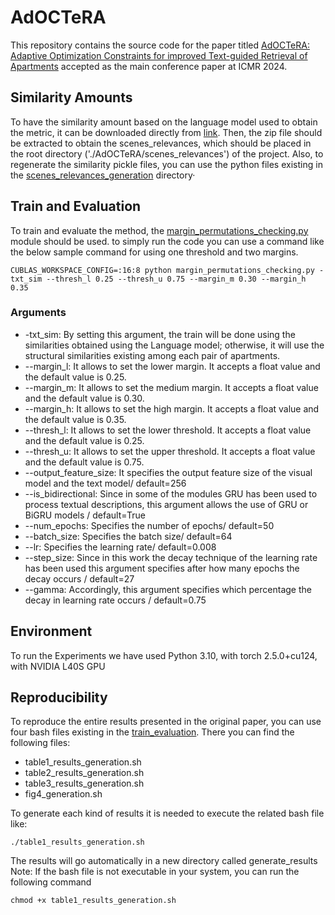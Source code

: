 # AdOCTeRA

This repository contains the source code for the paper titled <a href="https://dl.acm.org/doi/abs/10.1145/3652583.3658039">AdOCTeRA: Adaptive Optimization Constraints for improved Text-guided Retrieval of Apartments</a> accepted as the main conference paper at ICMR 2024.

## Similarity Amounts
To have the similarity amount based on the language model used to obtain the metric, it can be downloaded directly from [link](https://drive.google.com/file/d/1iujKbUd76lw58vZ6nI8iaDb-a744MiZ9/view?usp=sharing). Then, the zip file should be extracted to obtain the scenes_relevances, which should be placed in the root directory ('./AdOCTeRA/scenes_relevances') of the project. Also, to regenerate the similarity pickle files, you can use the python files existing in the [scenes_relevances_generation](https://github.com/aliabdari/AdOCTeRA/tree/main/scenes_relevances_generation) directory·

## Train and Evaluation
To train and evaluate the method, the [margin_permutations_checking.py](https://github.com/aliabdari/AdOCTeRA/blob/main/train_evaluation/margin_permutations_checking.py) module should be used.
to simply run the code you can use a command like the below sample command for using one threshold and two margins. 
```
CUBLAS_WORKSPACE_CONFIG=:16:8 python margin_permutations_checking.py -txt_sim --thresh_l 0.25 --thresh_u 0.75 --margin_m 0.30 --margin_h 0.35
```
### Arguments

- -txt_sim: By setting this argument, the train will be done using the similarities obtained using the Language model; otherwise, it will use the structural similarities existing among each pair of apartments.
- --margin_l: It allows to set the lower margin. It accepts a float value and the default value is 0.25.
- --margin_m: It allows to set the medium margin. It accepts a float value and the default value is 0.30.
- --margin_h: It allows to set the high margin. It accepts a float value and the default value is 0.35.
- --thresh_l: It allows to set the lower threshold. It accepts a float value and the default value is 0.25.
- --thresh_u: It allows to set the upper threshold. It accepts a float value and the default value is 0.75.
- --output_feature_size: It specifies the output feature size of the visual model and the text model/ default=256
- --is_bidirectional: Since in some of the modules GRU has been used to process textual descriptions, this argument allows the use of GRU or BiGRU models / default=True
- --num_epochs: Specifies the number of epochs/ default=50
- --batch_size: Specifies the batch size/ default=64
- --lr: Specifies the learning rate/ default=0.008
- --step_size: Since in this work the decay technique of the learning rate has been used this argument specifies after how many epochs the decay occurs / default=27
- --gamma: Accordingly, this argument specifies which percentage the decay in learning rate occurs / default=0.75

## Environment
To run the Experiments we have used Python 3.10, with torch 2.5.0+cu124, with NVIDIA L40S GPU

## Reproducibility
To reproduce the entire results presented in the original paper, you can use four bash files existing in the [train_evaluation](https://github.com/aliabdari/AdOCTeRA/tree/main/train_evaluation). There you can find the following files:

- table1_results_generation.sh
- table2_results_generation.sh
- table3_results_generation.sh
- fig4_generation.sh

To generate each kind of results it is needed to execute the related bash file like:

```
./table1_results_generation.sh
```
The results will go automatically in a new directory called generate_results
Note: If the bash file is not executable in your system, you can run the following command
```
chmod +x table1_results_generation.sh
```

